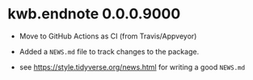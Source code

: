 # kwb.endnote 0.0.0.9000

* Move to GitHub Actions as CI (from Travis/Appveyor)
* Added a `NEWS.md` file to track changes to the package.

* see https://style.tidyverse.org/news.html for writing a good `NEWS.md`


